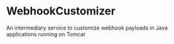# WebhookCustomizer
An intermediary service to customize webhook payloads in Java applications running on Tomcat
